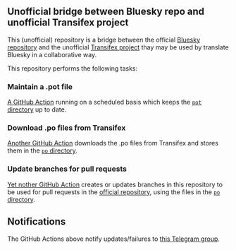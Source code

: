 ## Unofficial bridge between Bluesky repo and unofficial Transifex project

This (unofficial) repository is a bridge between the official [Bluesky repository](https://github.com/bluesky-social/social-app) and the unofficial [Transifex project](https://app.transifex.com/mlocati/bluesky-unofficial) thay may be used by translate Bluesky in a collaborative way.

This repository performs the following tasks:

### Maintain a .pot file

[A GitHub Action](https://github.com/mlocati/bluesky-social-app/actions/workflows/update-pot-files.yml) running on a scheduled basis which keeps the [`pot` directory](https://github.com/mlocati/bluesky-social-app/tree/transifex-bridge/pot) up to date.

### Download .po files from Transifex

[Another GitHub Action](https://github.com/mlocati/bluesky-social-app/actions/workflows/download-po-files.yml) downloads the .po files from Transifex and stores them in the [`po` directory](https://github.com/mlocati/bluesky-social-app/tree/transifex-bridge/po).

### Update branches for pull requests

[Yet nother GitHub Action](https://github.com/mlocati/bluesky-social-app/actions/workflows/update-pr-branch.yml) creates or updates branches in this repository to be used for pull requests in the [official repository](https://github.com/bluesky-social/social-app), using the files in the [`po` directory](https://github.com/mlocati/bluesky-social-app/tree/transifex-bridge/po).

## Notifications

The GitHub Actions above notify updates/failures to [this Telegram group](https://t.me/ml_bluesky_pot).
